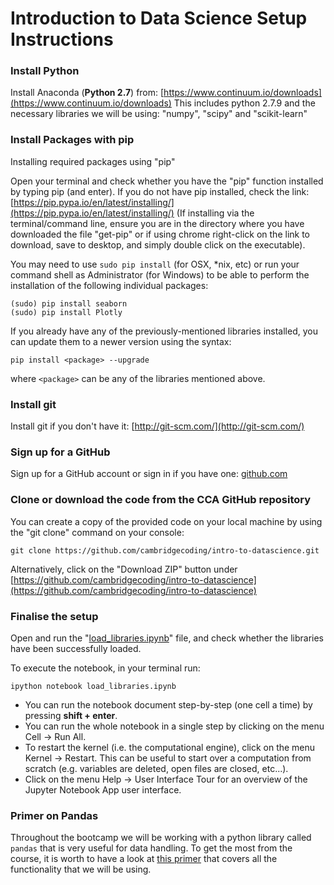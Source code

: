 # Introduction to Data Science Setup Instructions

### Install Python

Install Anaconda (**Python 2.7**) from:  [https://www.continuum.io/downloads](https://www.continuum.io/downloads)
This includes python 2.7.9 and the necessary libraries we will be using: "numpy", "scipy" and "scikit-learn"

### Install Packages with pip

Installing required packages using "pip"

Open your terminal and check whether you have the "pip" function installed by typing pip (and enter).
If you do not have pip installed, check the link: [https://pip.pypa.io/en/latest/installing/](https://pip.pypa.io/en/latest/installing/) (If installing via the terminal/command line, ensure you are in the directory where you have downloaded the file "get-pip" or if using chrome right-click on the link to download, save to desktop, and simply double click on the executable).

You may need to use `sudo pip install` (for OSX, *nix, etc) or run your command shell as Administrator (for Windows) to be able to perform the installation of the following individual packages:

    (sudo) pip install seaborn
    (sudo) pip install Plotly

If you already have any of the previously-mentioned libraries installed, you can update them to a newer version using the syntax:

    pip install <package> --upgrade

where `<package>` can be any of the libraries mentioned above.


### Install git

Install git if you don't have it: [http://git-scm.com/](http://git-scm.com/)


###  Sign up for a GitHub

Sign up for a GitHub account or sign in if you have one: [github.com](https://github.com)


### Clone or download the code from the CCA GitHub repository

You can create a copy of the provided code on your local machine by using the "git clone" command on your console:

    git clone https://github.com/cambridgecoding/intro-to-datascience.git

Alternatively, click on the "Download ZIP" button under [https://github.com/cambridgecoding/intro-to-datascience](https://github.com/cambridgecoding/intro-to-datascience)


### Finalise the setup

Open and run the "[load_libraries.ipynb](https://github.com/cambridgecoding/intro-to-datascience/blob/master/load_libraries.ipynb)" file, and check whether the libraries have been successfully loaded.

To execute the notebook, in your terminal run:

    ipython notebook load_libraries.ipynb

* You can run the notebook document step-by-step (one cell a time) by pressing **shift + enter**.
* You can run the whole notebook in a single step by clicking on the menu Cell -> Run All.
* To restart the kernel (i.e. the computational engine), click on the menu Kernel -> Restart. This can be useful to start over a computation from scratch (e.g. variables are deleted, open files are closed, etc...).
* Click on the menu Help -> User Interface Tour for an overview of the Jupyter Notebook App user interface.

### Primer on Pandas

Throughout the bootcamp we will be working with a python library called `pandas` that is very useful for data handling. To get the most from the course, it is worth to have a look at [this primer](https://github.com/cambridgecoding/intro-to-datascience/blob/master/pandas_primer.ipynb) that covers all the functionality that we will be using.
